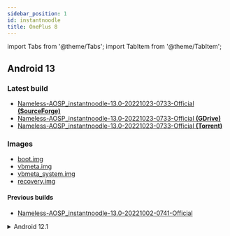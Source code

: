 ```yaml
---
sidebar_position: 1
id: instantnoodle
title: OnePlus 8
---
```


import Tabs from '@theme/Tabs'; import TabItem from '@theme/TabItem';

## Android 13

### Latest build

- [Nameless-AOSP_instantnoodle-13.0-20221023-0733-Official **(SourceForge)**](https://sourceforge.net/projects/nameless-aosp/files/instantnoodle/Nameless-AOSP_instantnoodle-13.0-20221023-0733-Official.zip)
- [Nameless-AOSP_instantnoodle-13.0-20221023-0733-Official **(GDrive)**](https://drive.google.com/drive/folders/1vkArQomPdbRGsjv46aH2SEhs19Yl08Py?usp=sharing)
- [Nameless-AOSP_instantnoodle-13.0-20221023-0733-Official **(Torrent)**](https://dl.nameless.wiki/Torrents/Nameless-AOSP_instantnoodle-13.0-20221023-0733-Official.zip.torrent)

### Images

- [boot.img](https://sourceforge.net/projects/nameless-aosp/files/instantnoodle/imgs_13/boot.img)
- [vbmeta.img](https://sourceforge.net/projects/nameless-aosp/files/instantnoodle/imgs_13/vbmeta.img)
- [vbmeta_system.img](https://sourceforge.net/projects/nameless-aosp/files/instantnoodle/imgs_13/vbmeta_system.img)
- [recovery.img](https://sourceforge.net/projects/nameless-aosp/files/instantnoodle/imgs_13/recovery.img)

#### Previous builds

- [Nameless-AOSP_instantnoodle-13.0-20221002-0741-Official](https://sourceforge.net/projects/nameless-aosp/files/instantnoodle/Nameless-AOSP_instantnoodle-13.0-20221002-0741-Official.zip)

<details><summary>Android 12.1</summary>

### Builds

- [Nameless-AOSP_instantnoodle-12.1-20220824-0742-Official](https://sourceforge.net/projects/nameless-aosp/files/instantnoodle/Nameless-AOSP_instantnoodle-12.1-20220824-0742-Official.zip)
- [Nameless-AOSP_instantnoodle-12.1-20220817-1431-Official](https://sourceforge.net/projects/nameless-aosp/files/instantnoodle/Nameless-AOSP_instantnoodle-12.1-20220817-1431-Official.zip)
- [Nameless-AOSP_instantnoodle-12.1-20220723-1437-Official](https://sourceforge.net/projects/nameless-aosp/files/instantnoodle/Nameless-AOSP_instantnoodle-12.1-20220723-1437-Official.zip)

### Images

- [boot.img](https://sourceforge.net/projects/nameless-aosp/files/instantnoodle/imgs_12.1/boot.img)boot.img
- [vbmeta.img](https://sourceforge.net/projects/nameless-aosp/files/instantnoodle/imgs_12.1/vbmeta.img)
- [vbmeta_system.img](https://sourceforge.net/projects/nameless-aosp/files/instantnoodle/imgs_12.1/vbmeta_system.img)
- [recovery.img](https://sourceforge.net/projects/nameless-aosp/files/instantnoodle/imgs_12.1/recovery.img)

</details>
